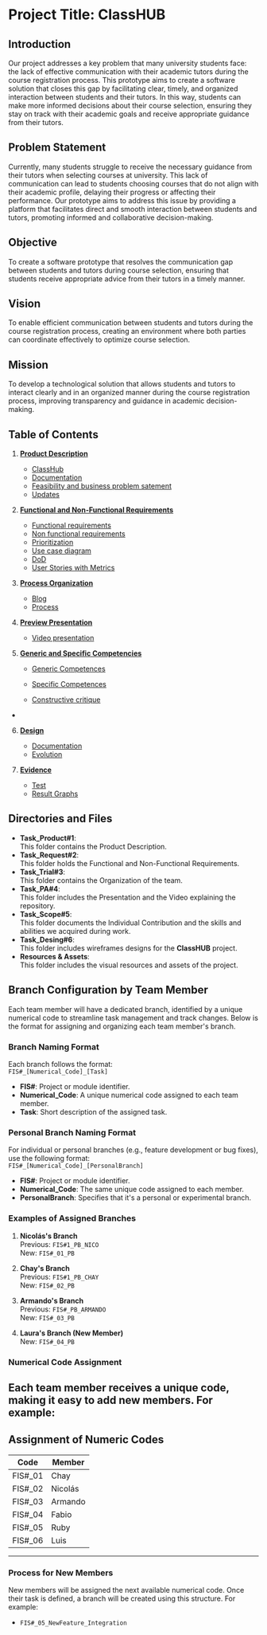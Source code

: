# **Project Title: ClassHUB**

## **Introduction**
Our project addresses a key problem that many university students face: the lack of effective communication with their academic tutors during the course registration process. This prototype aims to create a software solution that closes this gap by facilitating clear, timely, and organized interaction between students and their tutors. In this way, students can make more informed decisions about their course selection, ensuring they stay on track with their academic goals and receive appropriate guidance from their tutors.

## **Problem Statement**
Currently, many students struggle to receive the necessary guidance from their tutors when selecting courses at university. This lack of communication can lead to students choosing courses that do not align with their academic profile, delaying their progress or affecting their performance. Our prototype aims to address this issue by providing a platform that facilitates direct and smooth interaction between students and tutors, promoting informed and collaborative decision-making.

## **Objective**
To create a software prototype that resolves the communication gap between students and tutors during course selection, ensuring that students receive appropriate advice from their tutors in a timely manner.

## **Vision**
To enable efficient communication between students and tutors during the course registration process, creating an environment where both parties can coordinate effectively to optimize course selection.

## **Mission**
To develop a technological solution that allows students and tutors to interact clearly and in an organized manner during the course registration process, improving transparency and guidance in academic decision-making.

## **Table of Contents**
1. **[Product Description](https://github.com/Chayy80/Repostorio-Equipo-3/tree/FIS_%233_ProjectMA/Resources%20%26%20Assets)**  
   - [ClassHub](https://github.com/Chayy80/Repostorio-Equipo-3/blob/FIS_%233_ProjectMA/TaskProduct%231/ClassHub.md)
   - [Documentation](https://github.com/Chayy80/Repostorio-Equipo-3/blob/FIS_%233_ProjectMA/TaskProduct%231/Documentation.md)
   - [Feasibility and business problem satement](https://github.com/Chayy80/Repostorio-Equipo-3/blob/FIS_%233_ProjectMA/TaskProduct%231/Feasibility%20and%20business%20problem%20satement.md)
   - [Updates](https://github.com/Chayy80/Repostorio-Equipo-3/blob/FIS_%233_ProjectMA/TaskProduct%231/Updates.md)
 


2. **[Functional and Non-Functional Requirements](https://github.com/Chayy80/Repostorio-Equipo-3/tree/FIS_%233_ProjectMA/Task_Request%232)**  
   - [Functional requirements](https://github.com/Chayy80/Repostorio-Equipo-3/blob/FIS_%233_ProjectMA/Task_Request%232/Functional%20requirements.md)
   - [Non functional requirements](https://github.com/Chayy80/Repostorio-Equipo-3/blob/FIS_%233_ProjectMA/Task_Request%232/Non%20functional%20requirements.md)
   - [Prioritization](https://github.com/Chayy80/Repostorio-Equipo-3/blob/FIS_%233_ProjectMA/Task_Request%232/Prioritization.md)
   - [Use case diagram](https://github.com/Chayy80/Repostorio-Equipo-3/blob/FIS_%233_ProjectMA/Task_Request%232/Use%20case%20diagram.md)
   - [DoD](https://github.com/Chayy80/Repostorio-Equipo-3/blob/FIS_%233_ProjectMA/Task_Request%232/DoD%20english.md)
   - [User Stories with Metrics](https://github.com/Chayy80/Repostorio-Equipo-3/blob/FIS_%233_ProjectMA/Task_Request%232/User%20Stories%20with%20Metrics.md)
     
3. **[Process Organization](https://github.com/Chayy80/Repostorio-Equipo-3/tree/FIS_%233_ProjectMA/Task_Trial%233)**  
   - [Blog](https://github.com/Chayy80/Repostorio-Equipo-3/blob/FIS_%233_ProjectMA/Task_Trial%233/Blog.md)
   - [Process](https://github.com/Chayy80/Repostorio-Equipo-3/blob/FIS_%233_ProjectMA/Task_Trial%233/Process.md)
     
4. **[Preview Presentation](https://github.com/Chayy80/Repostorio-Equipo-3/tree/FIS%231_PB_NICO/Task_PA%234)**  
   - [Video presentation](https://github.com/Chayy80/Repostorio-Equipo-3/blob/FIS_%233_ProjectMA/Task_PA%234/Video%20presentation%203.md)

5. **[Generic and Specific Competencies](https://github.com/Chayy80/Repostorio-Equipo-3/tree/FIS_%233_ProjectMA/Task_Scope%235)**  
   - [Generic Competences](https://github.com/Chayy80/Repostorio-Equipo-3/blob/FIS_%233_ProjectMA/Task_Scope%235/GenericCompetences.md)
   - [Specific Competences](https://github.com/Chayy80/Repostorio-Equipo-3/blob/FIS_%233_ProjectMA/Task_Scope%235/SpecificCompetencies.md)


   - [Constructive critique](https://github.com/Chayy80/Repostorio-Equipo-3/blob/FIS_%233_ProjectMA/Task_Scope%235/Constructive%20critique.md)

-
  
6. **[Design](https://github.com/Chayy80/Repostorio-Equipo-3/tree/FIS_%233_ProjectMA/Task_Design%236)**  
   - [Documentation](https://github.com/Chayy80/Repostorio-Equipo-3/blob/FIS_%233_ProjectMA/Task_Design%236/Documentation.md)
   - [Evolution](https://github.com/Chayy80/Repostorio-Equipo-3/blob/FIS_%233_ProjectMA/Task_Design%236/Evolution.md)
  

7. **[Evidence](https://github.com/Chayy80/Repostorio-Equipo-3/tree/FIS_%233_ProjectMA/Task_evidence%237)**  
   - [Test](https://github.com/Chayy80/Repostorio-Equipo-3/tree/FIS_%233_ProjectMA/Task_evidence%237/Test)
   - [Result Graphs](https://github.com/Chayy80/Repostorio-Equipo-3/tree/FIS_%233_ProjectMA/Task_evidence%237/Test)


## **Directories and Files**
- **Task_Product#1**:  
  This folder contains the Product Description.
- **Task_Request#2**:  
  This folder holds the Functional and Non-Functional Requirements.
- **Task_Trial#3**:  
  This folder contains the Organization of the team.
- **Task_PA#4**:  
  This folder includes the Presentation and the Video explaining the repository.
- **Task_Scope#5**:  
  This folder documents the Individual Contribution and the skills and abilities we acquired during work.
- **Task_Desing#6**:  
  This folder includes wireframes designs for the **ClassHUB** project. 
- **Resources & Assets**:  
  This folder includes the visual resources and assets of the project.

## **Branch Configuration by Team Member**

Each team member will have a dedicated branch, identified by a unique numerical code to streamline task management and track changes. Below is the format for assigning and organizing each team member's branch.

### **Branch Naming Format**
Each branch follows the format:  
`FIS#_[Numerical_Code]_[Task]`

- **FIS#**: Project or module identifier.
- **Numerical_Code**: A unique numerical code assigned to each team member.
- **Task**: Short description of the assigned task.
  
### **Personal Branch Naming Format**
For individual or personal branches (e.g., feature development or bug fixes), use the following format:  
`FIS#_[Numerical_Code]_[PersonalBranch]`

- **FIS#**: Project or module identifier.
- **Numerical_Code**: The same unique code assigned to each member.
- **PersonalBranch**: Specifies that it's a personal or experimental branch.
  
### **Examples of Assigned Branches**

1. **Nicolás's Branch**  
   Previous: `FIS#1_PB_NICO`  
   New: `FIS#_01_PB`

2. **Chay's Branch**  
   Previous: `FIS#1_PB_CHAY`  
   New: `FIS#_02_PB`

3. **Armando's Branch**  
   Previous: `FIS#_PB_ARMANDO`  
   New: `FIS#_03_PB`

4. **Laura's Branch (New Member)**  
   New: `FIS#_04_PB`

### **Numerical Code Assignment**
Each team member receives a unique code, making it easy to add new members. For example:
---

## **Assignment of Numeric Codes**

| Code   | Member    |
|--------|-----------|
| FIS#_01 | Chay     |
| FIS#_02 | Nicolás  |
| FIS#_03 | Armando  |
| FIS#_04 | Fabio    |
| FIS#_05 | Ruby     |
| FIS#_06 | Luis     |

---

### **Process for New Members**
New members will be assigned the next available numerical code. Once their task is defined, a branch will be created using this structure. For example:

- `FIS#_05_NewFeature_Integration`
